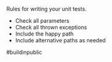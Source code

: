 Rules for writing your unit tests.

- Check all parameters
- Check all thrown exceptions
- Include the happy path
- Include alternative paths as needed

#buildinpublic